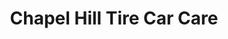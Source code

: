 ---
title: "Chapel Hill Tire Car Care"
url: /chapel-hill/chapel-hill-tire-car-care/
shop: car repair
---